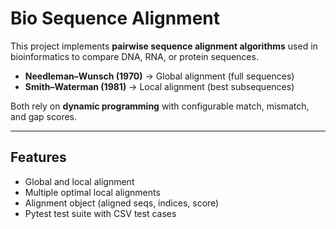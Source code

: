 # Bio Sequence Alignment

This project implements **pairwise sequence alignment algorithms** used in bioinformatics to compare DNA, RNA, or protein sequences.

- **Needleman–Wunsch (1970)** → Global alignment (full sequences)  
- **Smith–Waterman (1981)** → Local alignment (best subsequences)  

Both rely on **dynamic programming** with configurable match, mismatch, and gap scores.

---

## Features

- Global and local alignment
- Multiple optimal local alignments
- Alignment object (aligned seqs, indices, score)
- Pytest test suite with CSV test cases
